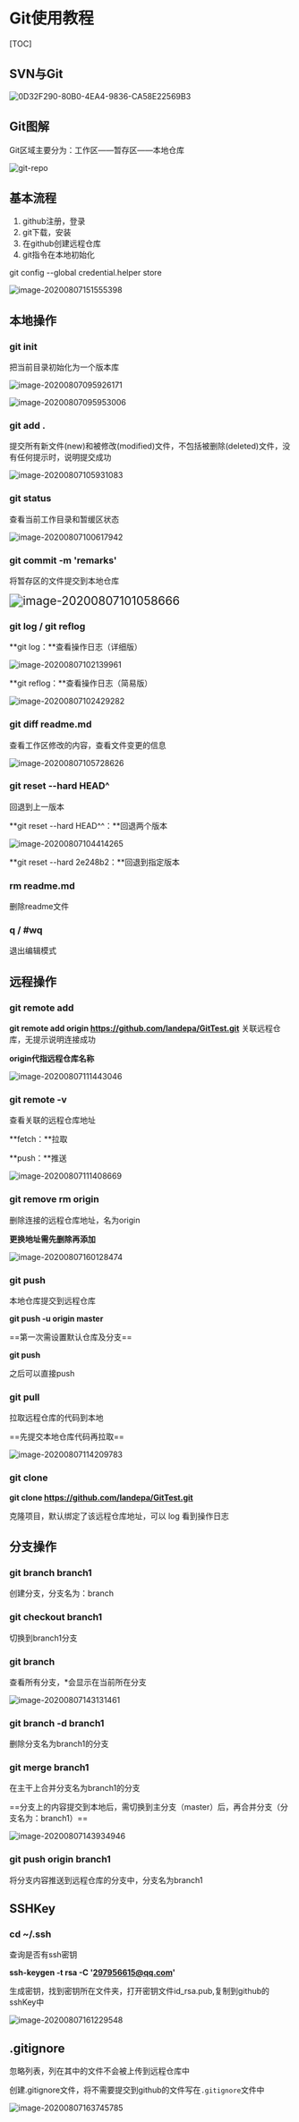 # Git使用教程

[TOC]



## SVN与Git

![0D32F290-80B0-4EA4-9836-CA58E22569B3](readme.assets/0D32F290-80B0-4EA4-9836-CA58E22569B3.jpg)

## Git图解

Git区域主要分为：工作区——暂存区——本地仓库

![git-repo](readme.assets/git.png)

## 基本流程

1. github注册，登录
2. git下载，安装
3. 在github创建远程仓库
4. git指令在本地初始化

git config --global credential.helper store

![image-20200807151555398](readme.assets/image-20200807151555398.png)



## 本地操作

### git init	

把当前目录初始化为一个版本库

![image-20200807095926171](readme.assets/image-20200807095926171.png)

![image-20200807095953006](readme.assets/image-20200807095953006.png)

### git add .

提交所有新文件(new)和被修改(modified)文件，不包括被删除(deleted)文件，没有任何提示时，说明提交成功

![image-20200807105931083](E:%5Cqf%5Cgit%5Creadme.assets%5Cimage-20200807105931083.png)

### git  status

查看当前工作目录和暂缓区状态

![image-20200807100617942](E:%5Cqf%5Cgit%5Creadme.assets%5Cimage-20200807100617942.png)

### git commit -m 'remarks'

将暂存区的文件提交到本地仓库

<img src="E:%5Cqf%5Cgit%5Creadme.assets%5Cimage-20200807101058666.png" alt="image-20200807101058666" style="zoom:150%;" />

### git log / git reflog

**git log：**查看操作日志（详细版）

![image-20200807102139961](E:%5Cqf%5Cgit%5Creadme.assets%5Cimage-20200807102139961.png)

**git reflog：**查看操作日志（简易版）

![image-20200807102429282](E:%5Cqf%5Cgit%5Creadme.assets%5Cimage-20200807102429282.png)

### git diff readme.md

查看工作区修改的内容，查看文件变更的信息

![image-20200807105728626](E:%5Cqf%5Cgit%5Creadme.assets%5Cimage-20200807105728626.png)

### git reset --hard HEAD^

回退到上一版本

**git reset --hard HEAD^^：**回退两个版本

![image-20200807104414265](E:%5Cqf%5Cgit%5Creadme.assets%5Cimage-20200807104414265.png)

**git reset --hard 2e248b2：**回退到指定版本

### rm readme.md

删除readme文件

### q / #wq

退出编辑模式



## 远程操作

### git remote add

**git remote add origin https://github.com/landepa/GitTest.git**
关联远程仓库，无提示说明连接成功

**origin代指远程仓库名称**

![image-20200807111443046](E:%5Cqf%5Cgit%5Creadme.assets%5Cimage-20200807111443046.png)

### git remote -v

查看关联的远程仓库地址

**fetch：**拉取

**push：**推送

![image-20200807111408669](E:%5Cqf%5Cgit%5Creadme.assets%5Cimage-20200807111408669.png)

### git remove rm origin

删除连接的远程仓库地址，名为origin

**更换地址需先删除再添加**

![image-20200807160128474](readme.assets/image-20200807160128474.png)

### git push

本地仓库提交到远程仓库

**git push -u origin master**

==第一次需设置默认仓库及分支==

**git push**

之后可以直接push
### git pull

拉取远程仓库的代码到本地

==先提交本地仓库代码再拉取==

![image-20200807114209783](E:%5Cqf%5Cgit%5Creadme.assets%5Cimage-20200807114209783.png)



### git clone

**git clone https://github.com/landepa/GitTest.git**

克隆项目，默认绑定了该远程仓库地址，可以 log 看到操作日志



## 分支操作

### git branch branch1

创建分支，分支名为：branch

### git checkout branch1

切换到branch1分支

### git branch

查看所有分支，*会显示在当前所在分支

![image-20200807143131461](readme.assets/image-20200807143131461.png)

### git branch -d branch1

删除分支名为branch1的分支


### git merge branch1

在主干上合并分支名为branch1的分支

==分支上的内容提交到本地后，需切换到主分支（master）后，再合并分支（分支名为：branch1）==

![image-20200807143934946](readme.assets/image-20200807143934946.png)



### git push origin branch1

将分支内容推送到远程仓库的分支中，分支名为branch1



## SSHKey

### cd ~/.ssh

查询是否有ssh密钥

**ssh-keygen -t rsa -C '297956615@qq.com'**

生成密钥，找到密钥所在文件夹，打开密钥文件id_rsa.pub,复制到github的sshKey中

![image-20200807161229548](readme.assets/image-20200807161229548.png)

## .gitignore

忽略列表，列在其中的文件不会被上传到远程仓库中

创建.gitignore文件，将不需要提交到github的文件写在`.gitignore`文件中

![image-20200807163745785](readme.assets/image-20200807163745785.png)













